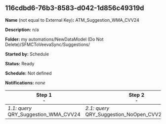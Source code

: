 ## 116cdbd6-76b3-8583-d042-1d856c49319d

**Name** (not equal to External Key)**:** ATM_Suggestion_WMA_CVV24

**Description:** n/a

**Folder:** my automations/NewDataModel (Do Not Delete)/SFMCToVeevaSync/Suggestions/

**Started by:** Schedule

**Status:** Ready

**Schedule:** Not defined

**Notifications:** _none_


| Step 1<br>_<small>-</small>_ | Step 2<br>_<small>-</small>_ |
| --- | --- |
| _1.1: query_<br>QRY_Suggestion_WMA_CVV24 | _2.1: query_<br>QRY_Suggestion_NoOpen_CVV24_toMaster |

